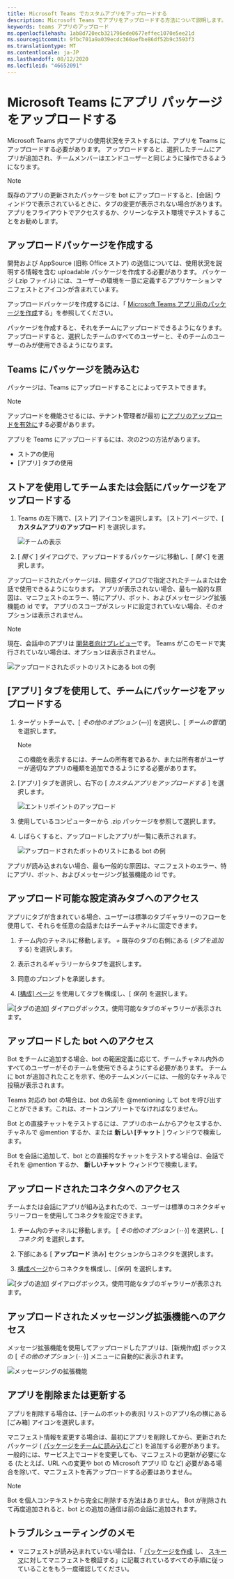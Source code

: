 ```yaml
---
title: Microsoft Teams でカスタムアプリをアップロードする
description: Microsoft Teams でアプリをアップロードする方法について説明します。
keywords: teams アプリのアップロード
ms.openlocfilehash: 1ab8d720ecb321796ede0677effec1070e5ee21d
ms.sourcegitcommit: 9fbc701a9a039ecdc360aefbe86df52b9c3593f3
ms.translationtype: MT
ms.contentlocale: ja-JP
ms.lasthandoff: 08/12/2020
ms.locfileid: "46652091"
---
```

# <a name="upload-an-app-package-to-microsoft-teams"></a>Microsoft Teams にアプリ パッケージをアップロードする

Microsoft Teams 内でアプリの使用状況をテストするには、アプリを Teams にアップロードする必要があります。 アップロードすると、選択したチームにアプリが追加され、チームメンバーはエンドユーザーと同じように操作できるようになります。

> [!NOTE]
> 既存のアプリの更新されたパッケージを bot にアップロードすると、[会話] ウィンドウで表示されているときに、タブの変更が表示されない場合があります。 アプリをフライアウトでアクセスするか、クリーンなテスト環境でテストすることをお勧めします。

## <a name="create-your-upload-package"></a>アップロードパッケージを作成する

開発および AppSource (旧称 Office ストア) の送信については、使用状況を説明する情報を含む uploadable パッケージを作成する必要があります。 パッケージ (.zip ファイル) には、ユーザーの環境を一意に定義するアプリケーションマニフェストとアイコンが含まれています。

アップロードパッケージを作成するには、「 [Microsoft Teams アプリ用のパッケージを作成](../../concepts/build-and-test/apps-package.md)する」を参照してください。

パッケージを作成すると、それをチームにアップロードできるようになります。 アップロードすると、選択したチームのすべてのユーザーと、そのチームのユーザーのみが使用できるようになります。

## <a name="load-your-package-into-teams"></a>Teams にパッケージを読み込む

パッケージは、Teams にアップロードすることによってテストできます。

> [!NOTE]
> アップロードを機能させるには、テナント管理者が最初 [にアプリのアップロードを有効に](/microsoftteams/admin-settings)する必要があります。

アプリを Teams にアップロードするには、次の2つの方法があります。

* ストアの使用
* [アプリ] タブの使用

## <a name="upload-your-package-into-a-team-or-conversation-using-the-store"></a>ストアを使用してチームまたは会話にパッケージをアップロードする

1. Teams の左下隅で、[ストア] アイコンを選択します。 [ストア] ページで、[ **カスタムアプリのアップロード**] を選択します。

   ![チームの表示](../../assets/images/store-upload-a-custom-app.png)

2. [ *開く* ] ダイアログで、アップロードするパッケージに移動し、[ *開く*] を選択します。

アップロードされたパッケージは、同意ダイアログで指定されたチームまたは会話で使用できるようになります。 アプリが表示されない場合、最も一般的な原因は、マニフェストのエラー、特にアプリ、ボット、およびメッセージング拡張機能の id です。 アプリのスコープがスレッドに設定されていない場合、そのオプションは表示されません。

>[!NOTE]
> 現在、会話中のアプリは [開発者向けプレビュー](../../resources/dev-preview/developer-preview-intro.md)です。 Teams がこのモードで実行されていない場合は、オプションは表示されません。

![アップロードされたボットのリストにある bot の例](../../assets/images/botinlist.jpg)

## <a name="upload-your-package-into-a-team-using-the-apps-tab"></a>[アプリ] タブを使用して、チームにパッケージをアップロードする

1. ターゲットチームで、[ *その他のオプション* (**&#8943;**)] を選択し、[ *チームの管理*] を選択します。

   > [!NOTE]
   > この機能を表示するには、チームの所有者であるか、または所有者がユーザーが適切なアプリの種類を追加できるようにする必要があります。

2. [アプリ] タブを選択し、右下の [ *カスタムアプリをアップロードする* ] を選択します。

   ![エントリポイントのアップロード](../../assets/images/UploadACustomApp.png)

3. 使用しているコンピューターから .zip パッケージを参照して選択します。

4. しばらくすると、アップロードしたアプリが一覧に表示されます。

   ![アップロードされたボットのリストにある bot の例](../../assets/images/botinlist.jpg)

アプリが読み込まれない場合、最も一般的な原因は、マニフェストのエラー、特にアプリ、ボット、およびメッセージング拡張機能の id です。

## <a name="accessing-your-uploaded-configurable-tab"></a>アップロード可能な設定済みタブへのアクセス

アプリにタブが含まれている場合、ユーザーは標準のタブギャラリーのフローを使用して、それらを任意の会話またはチームチャネルに固定できます。

1. チーム内のチャネルに移動します。 *+* 既存のタブの右側にある (*タブを追加*する) を選択します。

2. 表示されるギャラリーからタブを選択します。

3. 同意のプロンプトを承諾します。

4. [ [構成] ページ](../../tabs/how-to/create-tab-pages/configuration-page.md) を使用してタブを構成し、[ *保存*] を選択します。

  ![[タブの追加] ダイアログボックス。使用可能なタブのギャラリーが表示されます。](../../assets/images/tab_gallery.png)

## <a name="accessing-your-uploaded-bot"></a>アップロードした bot へのアクセス

Bot をチームに追加する場合、bot の範囲定義に応じて、チームチャネル内外のすべてのユーザーがそのチームを使用できるようにする必要があります。 チームに bot が追加されたことを示す、他のチームメンバーには、一般的なチャネルで投稿が表示されます。

Teams 対応の bot の場合は、bot の名前を @mentioning して bot を呼び出すことができます。これは、オートコンプリートでなければなりません。

Bot との直接チャットをテストするには、アプリのホームからアクセスするか、チャネルで @mention するか、または **新しい [チャット** ] ウィンドウで検索します。

Bot を会話に追加して、bot との直接的なチャットをテストする場合は、会話でそれを @mention するか、 **新しいチャット** ウィンドウで検索します。

## <a name="accessing-your-uploaded-connector"></a>アップロードされたコネクタへのアクセス

チームまたは会話にアプリが組み込まれたので、ユーザーは標準のコネクタギャラリーフローを使用してコネクタを設定できます。

1. チーム内のチャネルに移動します。 [ *その他のオプション* (*&#8943;*)] を選択し、[ *コネクタ*] を選択します。

2. 下部にある [ **アップロード** 済み] セクションからコネクタを選択します。

3. [構成ページ](../../webhooks-and-connectors/how-to/connectors-creating.md)からコネクタを構成し、[*保存*] を選択します。

  ![[タブの追加] ダイアログボックス。使用可能なタブのギャラリーが表示されます。](../../assets/images/connector_gallery.png)

## <a name="accessing-your-uploaded-messaging-extension"></a>アップロードされたメッセージング拡張機能へのアクセス

メッセージ拡張機能を使用してアップロードしたアプリは、[新規作成] ボックスの [ *その他のオプション* (*&#8943;*)] メニューに自動的に表示されます。

![メッセージングの拡張機能](../../assets/images/compose-extensions/cesampleapp.png)

## <a name="removing-or-updating-your-app"></a>アプリを削除または更新する

アプリを削除する場合は、[チームのボットの表示] リストのアプリ名の横にある [ごみ箱] アイコンを選択します。

マニフェスト情報を変更する場合は、最初にアプリを削除してから、更新されたパッケージ ( [パッケージをチームに読み込む](#load-your-package-into-teams)ごと) を追加する必要があります。 一般的には、サービス上でコードを変更しても、マニフェストの更新が必要になる (たとえば、URL への変更や bot の Microsoft アプリ ID など) 必要がある場合を除いて、マニフェストを再アップロードする必要はありません。

> [!NOTE]
> Bot を個人コンテキストから完全に削除する方法はありません。 Bot が削除されて再度追加されると、bot との追加の通信は前の会話に追加されます。

## <a name="troubleshooting-notes"></a>トラブルシューティングのメモ

* マニフェストが読み込まれていない場合は、「 [パッケージを作成](../../concepts/build-and-test/apps-package.md) し、 [スキーマ](../../resources/schema/manifest-schema.md)に対してマニフェストを検証する」に記載されているすべての手順に従っていることをもう一度確認してください。
